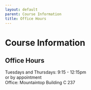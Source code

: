 ```yaml
---
layout: default
parent: Course Information
title: Office Hours
---
```


# Course Information

## Office Hours

Tuesdays and Thursdays: 9:15 - 12:15pm  
or by appointment  
Office: Mountaintop Building C 237